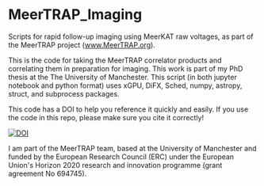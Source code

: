# MeerTRAP_Imaging
Scripts for rapid follow-up imaging using MeerKAT raw voltages, as part of the MeerTRAP project (www.MeerTRAP.org).

This is the code for taking the MeerTRAP correlator products and correlating them in preparation for imaging. This work is part of my PhD thesis at the The University of Manchester. This script (in both jupyter notebook and python format) uses xGPU, DiFX, Sched, numpy, astropy, struct, and subprocess packages.

This code has a DOI to help you reference it quickly and easily. If you use the code in this repo, please make sure you cite it correctly!

<a href="https://zenodo.org/badge/latestdoi/332645734"><img src="https://zenodo.org/badge/332645734.svg" alt="DOI"></a>

I am part of the MeerTRAP team, based at the University of Manchester and funded by the European Research Council (ERC) under the European Union's Horizon 2020 research and innovation programme (grant agreement No 694745).
